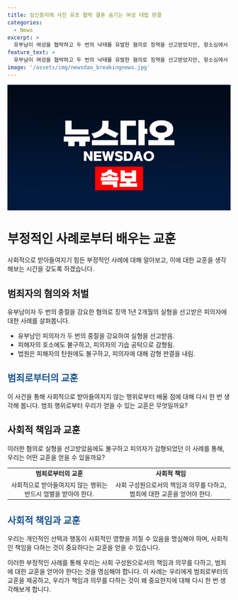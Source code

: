 ```yaml
---
title: 임신중지에 사진 유포 협박 결혼 숨기는 여성 대법 판결
categories:
  - News
excerpt: >
  유부남이 여성을 협박하고 두 번의 낙태를 유발한 혐의로 징역을 선고받았지만, 항소심에서 1500만 원 기습 공탁을 통해 감형을 받았다. 피해자는 엄벌을 호소했지만, 2심 법원은 감형 판결을 내렸다. 피해자의 탄원에도 불구하고 대법원은 상고를 기각했다.
feature_text: >
  유부남이 여성을 협박하고 두 번의 낙태를 유발한 혐의로 징역을 선고받았지만, 항소심에서 1500만 원 기습 공탁을 통해 감형을 받았다. 피해자는 엄벌을 호소했지만, 2심 법원은 감형 판결을 내렸다. 피해자의 탄원에도 불구하고 대법원은 상고를 기각했다.
image: '/assets/img/newsdao_breakingnews.jpg'
---
```


<p><img src="/assets/img/newsdao_breakingnews.jpg" alt="implanttips 속보" /></p>

<h1>부정적인 사례로부터 배우는 교훈</h1>

<p data-ke-size="size16">사회적으로 받아들여지기 힘든 부정적인 사례에 대해 알아보고, 이에 대한 교훈을 생각해보는 시간을 갖도록 하겠습니다.</p>

<h2>범죄자의 혐의와 처벌</h2>

<p data-ke-size="size16">유부남이자 두 번의 중절을 강요한 혐의로 징역 1년 2개월의 실형을 선고받은 피의자에 대한 사례를 살펴봅니다.</p>

<ul>
    <li>유부남인 피의자가 두 번의 중절을 강요하여 실형을 선고받음.</li>
    <li>피해자의 호소에도 불구하고, 피의자의 기습 공탁으로 감형됨.</li>
    <li>법원은 피해자의 탄원에도 불구하고, 피의자에 대해 감형 판결을 내림.</li>
</ul>

<h2><b><span style="color: #1a5490;">범죄로부터의 교훈</span></b></h2>

<p data-ke-size="size16">이 사건을 통해 사회적으로 받아들여지지 않는 행위로부터 배울 점에 대해 다시 한 번 생각해 봅니다. 범죄 행위로부터 우리가 얻을 수 있는 교훈은 무엇일까요?</p>

<h2>사회적 책임과 교훈</h2>

<p data-ke-size="size16">이러한 혐의로 실형을 선고받았음에도 불구하고 피의자가 감형되었던 이 사례를 통해, 우리는 어떤 교훈을 얻을 수 있을까요?</p>

<table style="width: 100%;">
<tbody>
<tr>
<td style="text-align: center; height: 17px;"><b>범죄로부터의 교훈</b></td>
<td style="text-align: center; height: 17px;"><b>사회적 책임</b></td>
</tr>
<tr>
<td style="text-align: center; height: 17px;">사회적으로 받아들여지지 않는 행위는 반드시 엄벌을 받아야 한다.</td>
<td style="text-align: center; height: 17px;">사회 구성원으로서의 책임과 의무를 다하고, 범죄에 대한 교훈을 얻어야 한다.</td>
</tr>
</tbody>
</table>

<h2><b><span style="color: #1a5490;">사회적 책임과 교훈</span></b></h2>

<p data-ke-size="size16">우리는 개인적인 선택과 행동이 사회적인 영향을 끼칠 수 있음을 명심해야 하며, 사회적인 책임을 다하는 것이 중요하다는 교훈을 얻을 수 있습니다.</p>

<p data-ke-size="size16">이러한 부정적인 사례를 통해 우리는 사회 구성원으로서의 책임과 의무를 다하고, 범죄에 대한 교훈을 얻어야 한다는 것을 명심해야 합니다. 이 사례는 우리에게 범죄로부터의 교훈을 제공하고, 우리가 책임과 의무를 다하는 것이 왜 중요한지에 대해 다시 한 번 생각해보게 합니다.</p>

